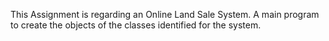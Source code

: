 This Assignment is regarding an Online Land Sale System.
A main program to create the objects of the classes identified for the system.
